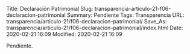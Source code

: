 Title: Declaración Patrimonial
Slug: transparencia-articulo-21-f06-declaracion-patrimonial
Summary: Pendiente
Tags: Transparencia
URL: transparencia/articulo-21/f06-declaracion-patrimonial/
Save_As: transparencia/articulo-21/f06-declaracion-patrimonial/index.html
Date: 2020-02-21 16:09
Modified: 2020-02-21 16:09


Pendiente.
